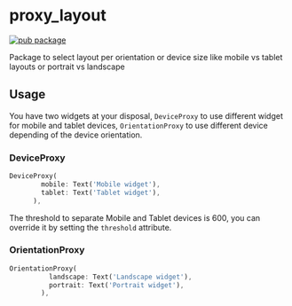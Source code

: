 # proxy_layout

[![pub package](https://img.shields.io/pub/v/proxy_layout.svg)](https://pub.dartlang.org/packages/proxy_layout)

Package to select layout per orientation or device size like mobile vs tablet layouts or portrait vs landscape

## Usage

You have two widgets at your disposal, `DeviceProxy` to use different widget for mobile and tablet devices, `OrientationProxy` to use different device depending of the device orientation.

### DeviceProxy

```dart
DeviceProxy(
        mobile: Text('Mobile widget'),
        tablet: Text('Tablet widget'),
      ),
```

The threshold to separate Mobile and Tablet devices is 600, you can override it by setting the `threshold` attribute.

### OrientationProxy

```dart
OrientationProxy(
          landscape: Text('Landscape widget'),
          portrait: Text('Portrait widget'),
        ),
```
